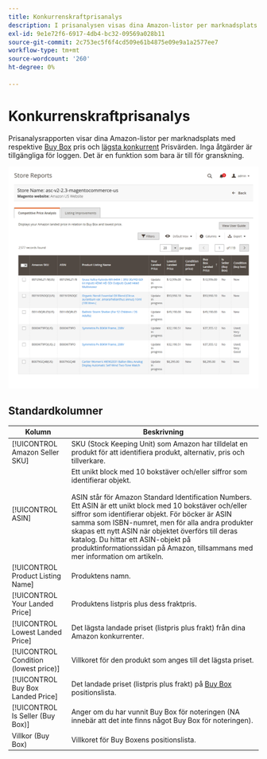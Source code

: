 ```yaml
---
title: Konkurrenskraftprisanalys
description: I prisanalysen visas dina Amazon-listor per marknadsplats med respektive Buy Box och lägsta konkurrentpris.
exl-id: 9e1e72f6-6917-4db4-bc32-09569a028b11
source-git-commit: 2c753ec5f6f4cd509e61b4875e09e9a1a2577ee7
workflow-type: tm+mt
source-wordcount: '260'
ht-degree: 0%

---
```


# Konkurrenskraftprisanalys

Prisanalysrapporten visar dina Amazon-listor per marknadsplats med respektive [Buy Box](./buy-box-competitor-pricing.md) pris och [lägsta konkurrent](./lowest-competitor-pricing.md) Prisvärden. Inga åtgärder är tillgängliga för loggen. Det är en funktion som bara är till för granskning.

![Analysrapport för konkurrentpris](assets/amazon-competitive-price-analysis.png)

## Standardkolumner

| Kolumn | Beskrivning |
|--- |--- |
| [!UICONTROL Amazon Seller SKU] | SKU (Stock Keeping Unit) som Amazon har tilldelat en produkt för att identifiera produkt, alternativ, pris och tillverkare. |
| [!UICONTROL ASIN] | Ett unikt block med 10 bokstäver och/eller siffror som identifierar objekt.<br><br>ASIN står för Amazon Standard Identification Numbers. Ett ASIN är ett unikt block med 10 bokstäver och/eller siffror som identifierar objekt. För böcker är ASIN samma som ISBN-numret, men för alla andra produkter skapas ett nytt ASIN när objektet överförs till deras katalog. Du hittar ett ASIN-objekt på produktinformationssidan på Amazon, tillsammans med mer information om artikeln. |
| [!UICONTROL Product Listing Name] | Produktens namn. |
| [!UICONTROL Your Landed Price] | Produktens listpris plus dess fraktpris. |
| [!UICONTROL Lowest Landed Price] | Det lägsta landade priset (listpris plus frakt) från dina Amazon konkurrenter. |
| [!UICONTROL Condition (lowest price)] | Villkoret för den produkt som anges till det lägsta priset. |
| [!UICONTROL Buy Box Landed Price] | Det landade priset (listpris plus frakt) på [Buy Box](./buy-box-competitor-pricing.md) positionslista. |
| [!UICONTROL Is Seller (Buy Box)] | Anger om du har vunnit Buy Box för noteringen (NA innebär att det inte finns något Buy Box för noteringen). |
| Villkor (Buy Box) | Villkoret för Buy Boxens positionslista. |
